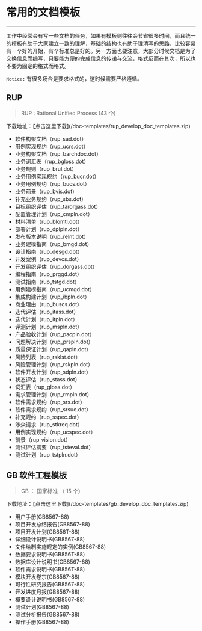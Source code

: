 # 常用的文档模板
---

工作中经常会有写一些文档的任务，如果有模板则往往会节省很多时间，而且统一的模板有助于大家建立一致的理解，基础的结构也有助于理清写的思路，比较容易有一个好的开始，有个标准总是好的。另一方面也要注意，大部分时候文档是为了交换信息而编写，只要能方便的完成信息的传递与交流，格式反而在其次，所以也不要为固定的格式而格式。

`Notice:` 有很多场合是要求格式的，这时候需要严格遵循。

## RUP

> RUP : Rational Unified Process (43 个)

下载地址：【点击这里下载](/doc-templates/rup_develop_doc_templates.zip)

- 软件构架文档（rup_sad.dot）
- 用例实现规约（rup_ucrs.dot）
- 业务构架文档（rup_barchdoc.dot）
- 业务词汇表（rup_bgloss.dot）
- 业务规则（rup_brul.dot）
- 业务用例实现规约（rup_bucr.dot）
- 业务用例规约（rup_bucs.dot）
- 业务前景（rup_bvis.dot）
- 补充业务规约（rup_sbs.dot）
- 目标组织评估（rup_tarorgass.dot）
- 配置管理计划（rup_cmpln.dot）
- 材料清单（rup_blomtl.dot）
- 部署计划（rup_dplpln.dot）
- 发布版本说明（rup_relnt.dot）
- 业务建模指南（rup_bmgd.dot）
- 设计指南（rup_desgd.dot）
- 开发案例（rup_devcs.dot）
- 开发组织评估（rup_dorgass.dot）
- 编程指南（rup_prggd.dot）
- 测试指南（rup_tstgd.dot）
- 用例建模指南（rup_ucmgd.dot）
- 集成构建计划（rup_ibpln.dot）
- 商业理由（rup_buscs.dot）
- 迭代评估（rup_itass.dot）
- 迭代计划（rup_itpln.dot）
- 评测计划（rup_mspln.dot）
- 产品验收计划（rup_pacpln.dot）
- 问题解决计划（rup_prspln.dot）
- 质量保证计划（rup_qapln.dot）
- 风险列表（rup_rsklst.dot）
- 风险管理计划（rup_rskpln.dot）
- 软件开发计划（rup_sdpln.dot）
- 状态评估（rup_stass.dot）
- 词汇表（rup_gloss.dot）
- 需求管理计划（rup_rmpln.dot）
- 软件需求规约（rup_srs.dot）
- 软件需求规约（rup_srsuc.dot）
- 补充规约（rup_sspec.dot）
- 涉众请求（rup_stkreq.dot）
- 用例实现规约（rup_ucspec.dot）
- 前景（rup_vision.dot）
- 测试评估摘要（rup_tsteval.dot）
- 测试计划（rup_tstpln.dot）

## GB 软件工程模板

> GB ： 国家标准 （ 15 个）

下载地址：【点击这里下载](/doc-templates/gb_develop_doc_templates.zip)

- 用户手册(GB8567-88)
- 项目开发总结报告(GB8567-88)
- 项目开发计划(GB856T-88)
- 详细设计说明书(GB8567-88)
- 文件给制实施规定的实例(GB8567-88)
- 数据要求说明书(GB856T-88)
- 数据库设计说明书(GB8567-88)
- 软件需求说明书(GB856T-88)
- 模块开发卷宗(GB8567-88)
- 可行性研究报告(GB8567-88)
- 开发进度月报(GB8567-88)
- 概要设计说明书(GB8567-88)
- 测试计划(GB8567-88)
- 测试分析报告(GB8567-88)
- 操作手册(GB8567-88)


